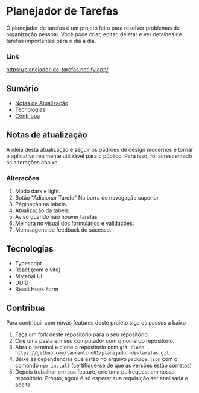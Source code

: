 # Planejador de Tarefas

O planejador de tarefas é um projeto feito para resolver problemas de organização pessoal. Você pode criar, editar, deletar e ver detalhes de tarefas importantes para o dia a dia.
### Link
https://planejador-de-tarefas.netlify.app/

## Sumário 
- [Notas de Atualização](https://github.com/laurentino01/planejador-de-tarefas#sum%C3%A1rio)
 - [Tecnologias](https://github.com/laurentino01/planejador-de-tarefas#tecnologias)
 - [Contribua](https://github.com/laurentino01/planejador-de-tarefas#contribua)
 




## Notas de atualização
A ideia desta atualização é seguir os padrões de design modernos e tornar o aplicativo realmente utilizável para o público. 
Para isso, foi acrescentado as alterações abaixo
### Alterações
  1. Modo dark e light.
  2. Botão "Adicionar Tarefa" Na barra de navegação superior
  3. Páginação na tabela.
  4. Atualização da tabela.
  5. Aviso quando não houver tarefas
  6.  Melhora no visual dos formulários e validações.
  7.  Menssagens de feedback de sucesso.

## Tecnologias 
  - Typescript
  - React (com o vite)
  - Material UI
  - UUID
  - React Hook Form

## Contribua
Para contribuir com novas features deste projeto siga os passos a baixo
  1. Faça um fork deste repositório para o seu repositório.
  2. Crie uma pasta em seu computador com o nome do repositório.
  3. Abra o terminal e clone o repositorio com `git clone https://github.com/laurentino01/planejador-de-tarefas.git`
  4. Baixe as dependencias que estão no arquivo `package.json` com o comando `npm install` (certifique-se de que as versões estão corretas)
  5. Depois trabalhar em sua feature, crie uma pullrequest em nosso repositório.
Pronto, agora é só esperar sua requisição ser analisada e aceita. 


     



  

  
